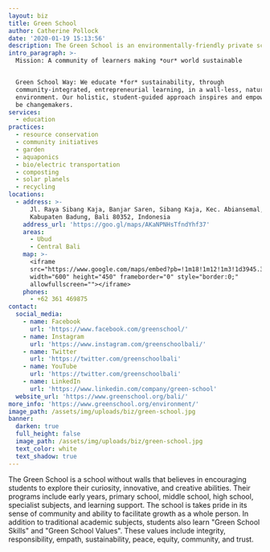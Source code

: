 ```yaml
---
layout: biz
title: Green School
author: Catherine Pollock
date: '2020-01-19 15:13:56'
description: The Green School is an environmentally-friendly private school near Ubud on the island of Bali.
intro_paragraph: >-
  Mission: A community of learners making *our* world sustainable


  Green School Way: We educate *for* sustainability, through
  community-integrated, entrepreneurial learning, in a wall-less, natural
  environment. Our holistic, student-guided approach inspires and empowers us to
  be changemakers.
services:
  - education
practices:
  - resource conservation
  - community initiatives
  - garden
  - aquaponics
  - bio/electric transportation
  - composting
  - solar planels
  - recycling
locations:
  - address: >-
      Jl. Raya Sibang Kaja, Banjar Saren, Sibang Kaja, Kec. Abiansemal,
      Kabupaten Badung, Bali 80352, Indonesia
    address_url: 'https://goo.gl/maps/AKaNPNHsTfndYhf37'
    areas:
      - Ubud
      - Central Bali
    map: >-
      <iframe
      src="https://www.google.com/maps/embed?pb=!1m18!1m12!1m3!1d3945.300731619118!2d115.21092471545107!3d-8.56705449384212!2m3!1f0!2f0!3f0!3m2!1i1024!2i768!4f13.1!3m3!1m2!1s0x2dd23c21cc151447%3A0x167deff96578d577!2sGreen%20School!5e0!3m2!1sen!2ses!4v1579444947381!5m2!1sen!2ses"
      width="600" height="450" frameborder="0" style="border:0;"
      allowfullscreen=""></iframe>
    phones:
      - +62 361 469875
contact:
  social_media:
    - name: Facebook
      url: 'https://www.facebook.com/greenschool/'
    - name: Instagram
      url: 'https://www.instagram.com/greenschoolbali/'
    - name: Twitter
      url: 'https://twitter.com/greenschoolbali'
    - name: YouTube
      url: 'https://twitter.com/greenschoolbali'
    - name: LinkedIn
      url: 'https://www.linkedin.com/company/green-school'
  website_url: 'https://www.greenschool.org/bali/'
more_info: 'https://www.greenschool.org/environment/'
image_path: /assets/img/uploads/biz/green-school.jpg
banner:
  darken: true
  full_height: false
  image_path: /assets/img/uploads/biz/green-school.jpg
  text_color: white
  text_shadow: true
---
```

The Green School is a school without walls that believes in encouraging students to explore their curiosity, innovative, and creative abilities. Their programs include early years, primary school, middle school, high school, specialist subjects, and learning support. The school is takes pride in its sense of community and ability to facilitate growth as a whole person. In addition to traditional academic subjects, students also learn "Green School Skills" and "Green School Values". These values include integrity, responsibility, empath, sustainability, peace, equity, community, and trust.
